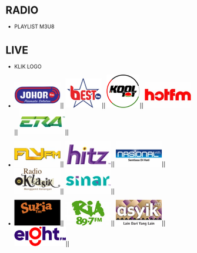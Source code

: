 # RADIO
* PLAYLIST M3U8

# LIVE
* KLIK LOGO

* [<img src="https://github.com/MIFNtechnology/siaranMy/raw/main/logo/JohorFm.png" alt="JohorFm" width="125" />](https://mifntechnology.github.io/siaranMy/radio/JohorFm/radio_web_player.html)||
[<img src="https://github.com/MIFNtechnology/siaranMy/raw/main/logo/bestfm.png" alt="bestfm" width="100" />](https://mifntechnology.github.io/siaranMy/radio/BestFm/radio_web_player.html)||
[<img src="https://github.com/MIFNtechnology/siaranMy/raw/main/logo/Kool101.png" alt="BuletinFm" width="90" />](https://mifntechnology.github.io/siaranMy/radio/BuletinFm/radio_web_player.html)||
[<img src="https://github.com/MIFNtechnology/siaranMy/raw/main/logo/HotFm.png" alt="HotFm" width="125" />](https://mifntechnology.github.io/siaranMy/radio/HotFm/radio_web_player.html)||
[<img src="https://github.com/MIFNtechnology/siaranMy/raw/main/logo/Era.png" alt="Era" width="125" />](https://mifntechnology.github.io/siaranMy/radio/Era/radio_web_player.html)||

* [<img src="https://github.com/MIFNtechnology/siaranMy/raw/main/logo/FlyFm.png" alt="FlyFm" width="125" />](https://mifntechnology.github.io/siaranMy/radio/FlyFm/radio_web_player.html)||
[<img src="https://github.com/MIFNtechnology/siaranMy/raw/main/logo/HitzFm.png" alt="HitzFm" width="125" />](https://mifntechnology.github.io/siaranMy/radio/HitzFm/radio_web_player.html)||
[<img src="https://github.com/MIFNtechnology/siaranMy/raw/main/logo/NasionalFm.png" alt="NasionalFm" width="125" />](https://mifntechnology.github.io/siaranMy/radio/NasionalFm/radio_web_player.html)||
[<img src="https://github.com/MIFNtechnology/siaranMy/raw/main/logo/RadioKlasik.png" alt="RadioKlasik" width="125" />](https://mifntechnology.github.io/siaranMy/radio/RadioKlasik/radio_web_player.html)||
[<img src="https://github.com/MIFNtechnology/siaranMy/raw/main/logo/SinarFm.png" alt="SinarFm" width="125" />](https://mifntechnology.github.io/siaranMy/radio/SinarFm/radio_web_player.html)||

* [<img src="https://github.com/MIFNtechnology/siaranMy/raw/main/logo/Suria.png" alt="Suria" width="125" />](https://mifntechnology.github.io/siaranMy/radio/SuriaFm/radio_web_player.html)||
[<img src="https://github.com/MIFNtechnology/siaranMy/raw/main/logo/RiaFm.png" alt="RiaFm" width="125" />](https://mifntechnology.github.io/siaranMy/radio/RiaFm/radio_web_player.html)||
[<img src="https://github.com/MIFNtechnology/siaranMy/raw/main/logo/AsyikFm.png" alt="AsyikFm" width="125" />](https://mifntechnology.github.io/siaranMy/radio/AsyikFm/radio_web_player.html)||
[<img src="https://github.com/MIFNtechnology/siaranMy/raw/main/logo/8Fm.png" alt="8Fm" width="140" />](https://mifntechnology.github.io/siaranMy/radio/8Fm/radio_web_player.html)||

